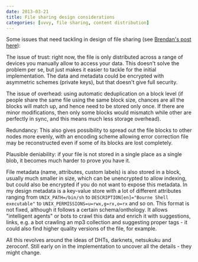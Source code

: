 ```yaml
---
date: 2013-03-21
title: File sharing design considerations
categories: [uvvy, file sharing, content distribution]
---
```

Some issues that need tackling in design of file sharing (see [Brendan's post here](http://forum.osdev.org/viewtopic.php?p=220878#p220878)):

The issue of trust: right now, the file is only distributed across a range of devices you manually allow to access your data. This doesn't solve the problem per se, but just makes it easier to tackle for the initial implementation. The data and metadata could be encrypted with asymmetric schemes (private keys), but that doesn't give full security.

The issue of overhead: using automatic deduplication on a block level (if people share the same file using the same block size, chances are all the blocks will match up, and hence need to be stored only once. If there are minor modifications, then only some blocks would mismatch while other are perfectly in sync, and this means much less storage overhead).

Redundancy: This also gives possibility to spread out the file blocks to other nodes more evenly, with an encoding scheme allowing error correction file may be reconstructed even if some of its blocks are lost completely.

Plausible deniability: if your file is not stored in a single place as a single blob, it becomes much harder to prove you have it.

File metadata (name, attributes, custom labels) is also stored in a block, usually much smaller in size, which can be unencrypted to allow indexing, but could also be encrypted if you do not want to expose this metadata. In my design metadata is a key-value store with a lot of different attributes ranging from `UNIX_PATH=/bin/sh` to `DESCRIPTION[en]="Bourne Shell executable"` to `UNIX_PERMISSIONS=u=rwx,g=rx,o=rx` and so on. This format is not fixed, although it follows a certain schema/onthology. It allows "intelligent agents" or bots to crawl this data and enrich it with suggestions, links, e.g. a bot crawling an mp3 collection and suggesting proper tags - it could also find higher quality versions of the file, for example.

All this revolves around the ideas of DHTs, darknets, netsukuku and zeroconf. Still early on in the implementation to uncover all the details - they might change.


